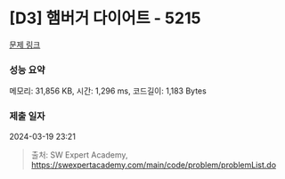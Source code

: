 # [D3] 햄버거 다이어트 - 5215 

[문제 링크](https://swexpertacademy.com/main/code/problem/problemDetail.do?contestProbId=AWT-lPB6dHUDFAVT) 

### 성능 요약

메모리: 31,856 KB, 시간: 1,296 ms, 코드길이: 1,183 Bytes

### 제출 일자

2024-03-19 23:21



> 출처: SW Expert Academy, https://swexpertacademy.com/main/code/problem/problemList.do